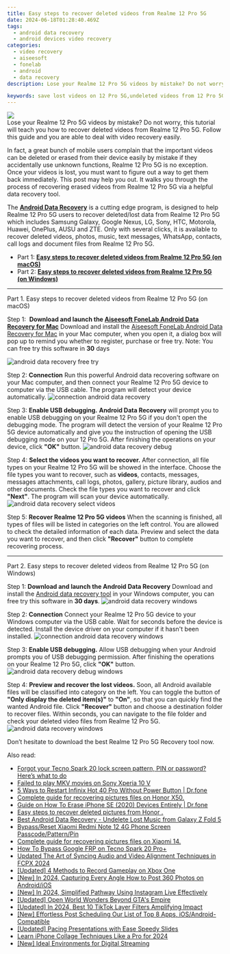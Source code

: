 ```yaml
---
title: Easy steps to recover deleted videos from Realme 12 Pro 5G
date: 2024-06-18T01:28:40.469Z
tags: 
  - android data recovery
  - android devices video recovery
categories: 
  - video recovery
  - aiseesoft
  - fonelab
  - android
  - data recovery
description: Lose your Realme 12 Pro 5G videos by mistake? Do not worry, this tutorial will teach you how to recover deleted videos from Realme 12 Pro 5G. Follow this guide and you are able to deal with video recovery easily.

keywords: save lost videos on 12 Pro 5G,undeleted videos from 12 Pro 5G,Realme 12 Pro 5G videos recovery,broken 12 Pro 5G videos recovery solution,broken Realme videos recovery solution,Realme 12 Pro 5G videos retrieval,Realme video recovery,how to recover video Realme 12 Pro 5G,how to get back deleted video Realme phone,12 Pro 5G video recovery,how to get the video back on 12 Pro 5G,restore video when deleted in 12 Pro 5G
---
```


<img src="https://img0mobiles.techidaily.com/images/best-assets/devices/realme/realme-12-pro-5g/5.jpg" class="atpl-imgstyle"  />

<div class="atpl-content atpl-for-fonelab-android recover-video">

<div class="atpl-post-description-part-1">
Lose your Realme 12 Pro 5G videos by mistake? Do not worry, this tutorial will teach you how to recover deleted videos from Realme 12 Pro 5G. Follow this guide and you are able to deal with video recovery easily.

</div>

<div class="atpl-post-description-part-2">
<div class="tpl-content-sub-paragraph-normal">
    <p>
        In fact, a great bunch of mobile users complain that the important videos can be deleted or erased from their device easily by mistake if they accidentally use unknown functions, Realme 12 Pro 5G is no exception. Once your videos is lost, you must want to figure out a way to get them back immediately. This post may help you out. It walks you through the process of recovering erased videos from Realme 12 Pro 5G via a helpful data recovery tool.
    </p>
</div>
</div>

<div class="atpl-post-description-part-3">
<div class="tpl-content-sub-paragraph-normal">
    <p>
        The <a href="https://tools.techidaily.com/aiseesoft-android-data-recovery/" ><strong>Android Data Recovery</strong></a> is a cutting edge program, is designed to help Realme 12 Pro 5G users to recover deleted/lost data from Realme 12 Pro 5G which includes Samsung Galaxy, Google Nexus, LG, Sony, HTC, Motorola, Huawei, OnePlus, AUSU and ZTE. Only with several clicks, it is available to recover deleted videos, photos, music, text messages, WhatsApp, contacts, call logs and document files from Realme 12 Pro 5G.
    </p>
</div>
</div>

<ul>
  <li>Part 1: <strong><a href="#p1"> Easy steps to recover deleted videos from Realme 12 Pro 5G  (on macOS)</a></strong></li>
  <li>Part 2: <strong><a href="#p2"> Easy steps to recover deleted videos from Realme 12 Pro 5G  (on Windows)</a></strong></li>
</ul>

<!-- Part 1 -->
<a id="p1" name="p1" ></a><hr>

<div>
  <span class="atpl-step-part-style">Part 1. Easy steps to recover deleted videos from Realme 12 Pro 5G (on macOS)</span>
</div>  

<span class="atpl-stepstyle-a"><span>Step 1: </span></span> <strong>Download and launch the <a href="https://tools.techidaily.com/aiseesoft-android-data-recovery-for-mac/" >Aiseesoft FoneLab Android Data Recovery for Mac</a></strong>
Download and install the <a href="https://tools.techidaily.com/aiseesoft-android-data-recovery-for-mac/" >Aiseesoft FoneLab Android Data Recovery for Mac</a> in your Mac computer, when you open it, a dialog box will pop up to remind you whether to register, purchase or free try.
Note: You can free try this software in <strong>30</strong> days

<img src="https://tools.techidaily.com/images/apps/aiseesoft/android-data-recovery/mac-free-try.png" class="atpl-imgstyle" alt="android data recovery free try" />

<span class="atpl-stepstyle-a"><span>Step 2: </span></span> <strong>Connection</strong>
Run this powerful Android data recovering software on your Mac computer, and then connect your Realme 12 Pro 5G device to computer via the USB cable. The program will detect your device automatically.
<img src="https://tools.techidaily.com/images/apps/aiseesoft/android-data-recovery/mac-connection-interface.jpg" class="atpl-imgstyle" alt="connection android data recovery" />

<span class="atpl-stepstyle-a"><span>Step 3: </span></span> <strong>Enable USB debugging.</strong>
<strong>Android Data Recovery</strong> will prompt you to enable USB debugging on your Realme 12 Pro 5G if you don't open the debugging mode. The program will detect the version of your Realme 12 Pro 5G device automatically and give you the instruction of opening the USB debugging mode on your 12 Pro 5G. After finishing the operations on your device, click <strong>"OK"</strong> button.
<img src="https://tools.techidaily.com/images/apps/aiseesoft/android-data-recovery/mac-android-usb-debug.jpg"  class="atpl-imgstyle" alt="android data recovery debug" />

<span class="atpl-stepstyle-a"><span>Step 4: </span></span> <strong>Select the videos you want to recover.</strong>
After connection, all file types on your Realme 12 Pro 5G will be showed in the interface. Choose the file types you want to recover, such as <strong>videos</strong>, contacts, messages, messages attachments, call logs, photos, gallery, picture library,  audios and other documents. Check the file types you want to recover and click <b>"Next"</b>. The program will scan your device automatically.
<img src="https://tools.techidaily.com/images/apps/aiseesoft/android-data-recovery/mac-choose-type-videos.jpg" class="atpl-imgstyle" alt="android data recovery select videos" />

<span class="atpl-stepstyle-a"><span>Step 5: </span></span> <strong>Recover Realme 12 Pro 5G videos</strong>
When the scanning is finished, all types of files will be listed in categories on the left control. You are allowed to check the detailed information of each data. Preview and select the data you want to recover, and then click <b>"Recover"</b> button to complete recovering process.


<a id="p2" name="p2"></a><hr>

<!-- Part 2 -->
<div>
<span class="atpl-step-part-style">Part 2. Easy steps to recover deleted videos from Realme 12 Pro 5G (on Windows)</span>
</div>

<span class="atpl-stepstyle-a"><span>Step 1: </span></span> <strong>Download and launch the Android Data Recovery</strong>
Download and install the <a href="https://tools.techidaily.com/aiseesoft-android-data-recovery-for-win/" >Android data recovery tool</a> in your Windows computer, you can free try this software in <b>30 days</b>.
<img src="https://tools.techidaily.com/images/apps/aiseesoft/android-data-recovery/win-start-interface.png"  class="atpl-imgstyle" alt="android data recovery windows" />

<span class="atpl-stepstyle-a"><span>Step 2: </span></span> <strong>Connection</strong>
Connect your Realme 12 Pro 5G device to your Windows computer via the USB cable. Wait for seconds before the device is detected. Install the device driver on your computer if it hasn't been installed.
<img src="https://tools.techidaily.com/images/apps/aiseesoft/android-data-recovery/win-connection-interface.png" class="atpl-imgstyle" alt="connection android data recovery windows" />

<span class="atpl-stepstyle-a"><span>Step 3: </span></span> <strong>Enable USB debugging.</strong>
Allow USB debugging when your Android prompts you of USB debugging permission. After finishing the operations on your Realme 12 Pro 5G, click <b>"OK"</b> button.
<img src="https://tools.techidaily.com/images/apps/aiseesoft/android-data-recovery/win-android-usb-debug.png" class="atpl-imgstyle" alt="android data recovery debug windows" />

<span class="atpl-stepstyle-a"><span>Step 4: </span></span> <strong>Preview and recover the lost videos.</strong>
Soon, all Android available files will be classified into category on the left. You can toggle the button of <b>"Only display the deleted item(s)"</b> to <b>"On"</b>, so that you can quickly find the wanted Android file. Click <b>"Recover"</b> button and choose a destination folder to recover files. Within seconds, you can navigate to the file folder and check your deleted video files from Realme 12 Pro 5G.
<img src="https://tools.techidaily.com/images/apps/aiseesoft/android-data-recovery/win-recover-videos.jpg" class="atpl-imgstyle" alt="android data recovery windows" />

<div class="atpl-post-description-part-4">
<div class="tpl-content-sub-paragraph-normal">
    <p>
        Don’t hesitate to download the best Realme 12 Pro 5G Recovery tool now.
    </p>
</div>
</div>

<ins class="adsbygoogle"
     style="display:block"
     data-ad-client="ca-pub-7571918770474297"
     data-ad-slot="8358498916"
     data-ad-format="auto"
     data-full-width-responsive="true"></ins>



</div>
<ins class="adsbygoogle"
    style="display:block"
    data-ad-format="autorelaxed"
    data-ad-client="ca-pub-7571918770474297"
    data-ad-slot="1223367746"></ins>



<span class="atpl-alsoreadstyle">Also read:</span>
<div><ul>
<li><a href="https://phone-solutions.techidaily.com/forgot-your-tecno-spark-20-lock-screen-pattern-pin-or-password-here-s-what-to-do-by-drfone-android-unlock-android-unlock/"><u>Forgot your Tecno Spark 20 lock screen pattern, PIN or password? Here’s what to do</u></a></li>
<li><a href="https://phone-solutions.techidaily.com/failed-to-play-mkv-movies-on-sony-xperia-10-v-by-aiseesoft-video-converter-play-mkv-on-android/"><u>Failed to play MKV movies on Sony Xperia 10 V</u></a></li>
<li><a href="https://phone-solutions.techidaily.com/5-ways-to-restart-infinix-hot-40-pro-without-power-button-drfone-by-drfone-reset-android-reset-android/"><u>5 Ways to Restart Infinix Hot 40 Pro Without Power Button | Dr.fone</u></a></li>
<li><a href="https://phone-solutions.techidaily.com/complete-guide-for-recovering-pictures-files-on-honor-x50-by-fonelab-android-recover-pictures/"><u>Complete guide for recovering pictures files on Honor X50.</u></a></li>
<li><a href="https://phone-solutions.techidaily.com/guide-on-how-to-erase-iphone-se-2020-devices-entirely-drfone-by-drfone-ios-full-data-eraser-ios-full-data-eraser/"><u>Guide on How To Erase iPhone SE (2020) Devices Entirely | Dr.fone</u></a></li>
<li><a href="https://phone-solutions.techidaily.com/easy-steps-to-recover-deleted-pictures-from-honor-by-fonelab-android-recover-pictures/"><u>Easy steps to recover deleted pictures from Honor .</u></a></li>
<li><a href="https://phone-solutions.techidaily.com/best-android-data-recovery-undelete-lost-music-from-galaxy-z-fold-5-by-fonelab-android-recover-music/"><u>Best Android Data Recovery - Undelete Lost Music from Galaxy Z Fold 5</u></a></li>
<li><a href="https://phone-solutions.techidaily.com/bypass-reset-xiaomi-redmi-note-12-4g-phone-screen-passcode-pattern-pin-by-drfone-android-unlock-android-unlock/"><u>Bypass/Reset Xiaomi Redmi Note 12 4G Phone Screen Passcode/Pattern/Pin</u></a></li>
<li><a href="https://phone-solutions.techidaily.com/complete-guide-for-recovering-pictures-files-on-xiaomi-14-by-fonelab-android-recover-pictures/"><u>Complete guide for recovering pictures files on Xiaomi 14.</u></a></li>
<li><a href="https://phone-solutions.techidaily.com/how-to-bypass-google-frp-on-tecno-spark-20-proplus-by-drfone-android-unlock-remove-google-frp/"><u>How To Bypass Google FRP on Tecno Spark 20 Pro+</u></a></li>
<li><a href="https://ai-video-tools.techidaily.com/updated-the-art-of-syncing-audio-and-video-alignment-techniques-in-fcpx-2024/"><u>Updated The Art of Syncing Audio and Video Alignment Techniques in FCPX 2024</u></a></li>
<li><a href="https://on-screen-recording.techidaily.com/updated-4-methods-to-record-gameplay-on-xbox-one/"><u>[Updated] 4 Methods to Record Gameplay on Xbox One</u></a></li>
<li><a href="https://facebook-video-content.techidaily.com/new-in-2024-capturing-every-angle-how-to-post-360-photos-on-androidios/"><u>[New] In 2024, Capturing Every Angle  How to Post 360 Photos on Android/iOS</u></a></li>
<li><a href="https://instagram-clips.techidaily.com/new-in-2024-simplified-pathway-using-instagram-live-effectively/"><u>[New] In 2024, Simplified Pathway  Using Instagram Live Effectively</u></a></li>
<li><a href="https://screen-video-capture.techidaily.com/updated-open-world-wonders-beyond-gtas-empire/"><u>[Updated] Open World Wonders Beyond GTA's Empire</u></a></li>
<li><a href="https://tiktok-clips.techidaily.com/updated-in-2024-best-10-tiktok-layer-filters-amplifying-impact/"><u>[Updated] In 2024, Best 10 TikTok Layer Filters Amplifying Impact</u></a></li>
<li><a href="https://instagram-video-recordings.techidaily.com/new-effortless-post-scheduling-our-list-of-top-8-apps-iosandroid-compatible/"><u>[New] Effortless Post Scheduling  Our List of Top 8 Apps, iOS/Android-Compatible</u></a></li>
<li><a href="https://extra-guidance.techidaily.com/updated-pacing-presentations-with-ease-speedy-slides/"><u>[Updated] Pacing Presentations with Ease  Speedy Slides</u></a></li>
<li><a href="https://extra-approaches.techidaily.com/learn-iphone-collage-techniques-like-a-pro-for-2024/"><u>Learn iPhone Collage Techniques Like a Pro for 2024</u></a></li>
<li><a href="https://some-techniques.techidaily.com/new-ideal-environments-for-digital-streaming/"><u>[New] Ideal Environments for Digital Streaming</u></a></li>
</ul></div>
